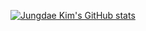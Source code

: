 [![Jungdae Kim's GitHub stats](https://github-readme-stats.vercel.app/api?username=kekmodel)](https://github.com/kekmodel/github-readme-stats)
